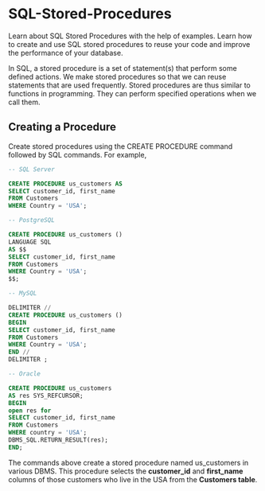 # SQL-Stored-Procedures
Learn about SQL Stored Procedures with the help of examples. Learn how to create and use SQL stored procedures to reuse your code and improve the performance of your database.

In SQL, a stored procedure is a set of statement(s) that perform some defined actions. We make stored procedures so that we can reuse statements that are used frequently.
Stored procedures are thus similar to functions in programming. They can perform specified operations when we call them.

## Creating a Procedure

Create stored procedures using the CREATE PROCEDURE command followed by SQL commands. For example,
```sql
-- SQL Server

CREATE PROCEDURE us_customers AS
SELECT customer_id, first_name
FROM Customers
WHERE Country = 'USA';

```
```sql
-- PostgreSQL

CREATE PROCEDURE us_customers ()
LANGUAGE SQL
AS $$
SELECT customer_id, first_name
FROM Customers
WHERE Country = 'USA';
$$;
```
```sql
-- MySQL

DELIMITER //
CREATE PROCEDURE us_customers ()
BEGIN
SELECT customer_id, first_name
FROM Customers
WHERE Country = 'USA';
END //
DELIMITER ;
```
```sql
-- Oracle

CREATE PROCEDURE us_customers
AS res SYS_REFCURSOR;  
BEGIN
open res for
SELECT customer_id, first_name
FROM Customers
WHERE country = 'USA';
DBMS_SQL.RETURN_RESULT(res);
END;
```
The commands above create a stored procedure named us_customers in various DBMS. This procedure selects the **customer_id** and **first_name** columns of those customers who live in the USA from the **Customers table**.


